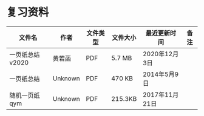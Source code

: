 # 复习资料

文件名|作者|文件类型|文件大小|最近更新时间|备注
---|---|---|---|---|---
一页纸总结v2020|黄若菡|PDF|5.7 MB|2020年12月3日
一页纸总结|Unknown|PDF|470 KB|2014年5月9日
随机一页纸qym|Unknown|PDF|215.3KB|2017年11月21日
